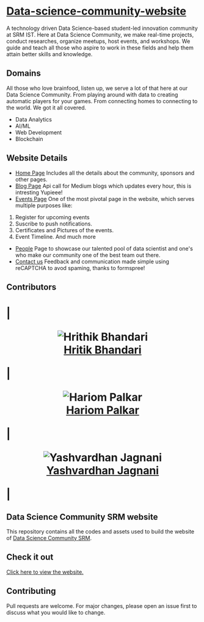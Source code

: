 # [Data-science-community-website](https://dscommunity.in/)

A technology driven Data Science-based student-led innovation community at SRM IST. Here at Data Science Community, we make real-time projects, conduct researches, organize meetups, host events, and workshops. We guide and teach all those who aspire to work in these fields and help them attain better skills and knowledge.

## Domains

All those who love brainfood, listen up, we serve a lot of that here at our Data Science Community. From playing around with data to creating automatic players for your games. From connecting homes to connecting to the world. We got it all covered.

- Data Analytics
- AI/ML
- Web Development
- Blockchain

## Website Details

- [Home Page](https://dscommunity.in)
  Includes all the details about the community, sponsors and other pages.
- [Blog Page](https://dscommunity.in/blog/blog.html)
  Api call for Medium blogs which updates every hour, this is intresting Yupieee!
- [Events Page](https://dscommunity.in/events/events.html)
  One of the most pivotal page in the website, which serves multiple purposes like:

1. Register for upcoming events
2. Suscribe to push notifications.
3. Certificates and Pictures of the events.
4. Event Timeline.
   And much more

- [People](https://dscommunity.in/People/People.html)
  Page to showcase our talented pool of data scientist and one's who make our community one of the best team out there.
- [Contact us](https://dscommunity.in/contact/contact.html)
  Feedback and communication made simple using reCAPTCHA to avod spaming, thanks to formspree!

## Contributors

# |<p align="center">![Hrithik Bhandari](https://github.com/hritikbhandari.png?size=96)<br>[Hritik Bhandari](https://github.com/hritikbhandari)</p>|<p align="center">![Hariom Palkar](https://github.com/aannuuj.png?size=96)<br>[Hariom Palkar](https://github.com/aannuuj/)</p>|<p align="center">![Yashvardhan Jagnani](https://github.com/jagnani73.png?size=96)<br>[Yashvardhan Jagnani](https://github.com/jagnani73)</p>|

## Data Science Community SRM website

This repository contains all the codes and assets used to build the website of [Data Science Community SRM](https://dscommunity.in).

## Check it out

[Click here to view the website.](https://dscommunity.in)

## Contributing

Pull requests are welcome. For major changes, please open an issue first to discuss what you would like to change.
